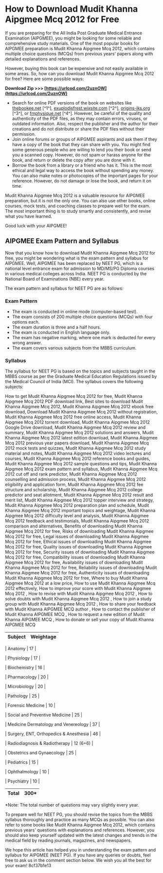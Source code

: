 
 
# How to Download Mudit Khanna Aipgmee Mcq 2012 for Free
 
If you are preparing for the All India Post Graduate Medical Entrance Examination (AIPGMEE), you might be looking for some reliable and comprehensive study materials. One of the most popular books for AIPGMEE preparation is Mudit Khanna Aipgmee Mcq 2012, which contains multiple choice questions (MCQs) from previous years' papers along with detailed explanations and references.
 
However, buying this book can be expensive and not easily available in some areas. So, how can you download Mudit Khanna Aipgmee Mcq 2012 for free? Here are some possible ways:
 
**Download Zip &gt;&gt;&gt; [https://urlcod.com/2uznOW](https://urlcod.com/2uznOW)**


 
- Search for online PDF versions of the book on websites like [thebookee.net](https://thebookee.net/ai/aipgmee-mudit-khanna-2012-free-pdf) [^1^], [exuplodisfrest.wixsite.com](https://exuplodisfrest.wixsite.com/abbarroper/post/free-download-of-mudit-khanna-aipgmee-mcq-2012) [^2^], [origins-iks.org](https://www.origins-iks.org/wp-content/uploads/2022/07/Free_Download_Of_Mudit_Khanna_Aipgmee_Mcq_2012.pdf) [^3^], or [fmphysique.net](https://www.fmphysique.net/profile/parlinsalisberry/profile) [^4^]. However, be careful of the quality and authenticity of the PDF files, as they may contain errors, viruses, or outdated information. Also, respect the publisher and the author for their creations and do not distribute or share the PDF files without their permission.
- Join online forums or groups of AIPGMEE aspirants and ask them if they have a copy of the book that they can share with you. You might find some generous people who are willing to lend you their book or send you a scanned copy. However, do not spam or harass anyone for the book, and return or delete the copy after you are done with it.
- Borrow the book from a library or a friend who has it. This is the most ethical and legal way to access the book without spending any money. You can also make notes or photocopies of the important pages for your reference. However, do not damage or lose the book, and return it on time.

Mudit Khanna Aipgmee Mcq 2012 is a valuable resource for AIPGMEE preparation, but it is not the only one. You can also use other books, online courses, mock tests, and coaching classes to prepare well for the exam. The most important thing is to study smartly and consistently, and revise what you have learned.
 
Good luck with your AIPGMEE!
  
## AIPGMEE Exam Pattern and Syllabus
 
Now that you know how to download Mudit Khanna Aipgmee Mcq 2012 for free, you might be wondering what is the exam pattern and syllabus for AIPGMEE. Well, AIPGMEE has been replaced by NEET PG, which is a national level entrance exam for admission to MD/MS/PG Diploma courses in various medical colleges across India. NEET PG is conducted by the National Board of Examinations (NBE) every year.
 
The exam pattern and syllabus for NEET PG are as follows:
 
### Exam Pattern

- The exam is conducted in online mode (computer-based test).
- The exam consists of 200 multiple choice questions (MCQs) with four options each.
- The exam duration is three and a half hours.
- The exam is conducted in English language only.
- The exam has negative marking, where one mark is deducted for every wrong answer.
- The exam covers various subjects from the MBBS curriculum.

### Syllabus
 
The syllabus for NEET PG is based on the topics and subjects taught in the MBBS course as per the Graduate Medical Education Regulations issued by the Medical Council of India (MCI). The syllabus covers the following subjects:
 
How to get Mudit Khanna Aipgmee Mcq 2012 for free,  Mudit Khanna Aipgmee Mcq 2012 PDF download link,  Best sites to download Mudit Khanna Aipgmee Mcq 2012,  Mudit Khanna Aipgmee Mcq 2012 ebook free download,  Download Mudit Khanna Aipgmee Mcq 2012 without registration,  Mudit Khanna Aipgmee Mcq 2012 free online access,  Mudit Khanna Aipgmee Mcq 2012 torrent download,  Mudit Khanna Aipgmee Mcq 2012 Google Drive download,  Mudit Khanna Aipgmee Mcq 2012 review and summary,  Mudit Khanna Aipgmee Mcq 2012 solutions and answers,  Mudit Khanna Aipgmee Mcq 2012 latest edition download,  Mudit Khanna Aipgmee Mcq 2012 previous year papers download,  Mudit Khanna Aipgmee Mcq 2012 mock tests and quizzes,  Mudit Khanna Aipgmee Mcq 2012 study material and notes,  Mudit Khanna Aipgmee Mcq 2012 video lectures and courses,  Mudit Khanna Aipgmee Mcq 2012 reference books and guides,  Mudit Khanna Aipgmee Mcq 2012 sample questions and tips,  Mudit Khanna Aipgmee Mcq 2012 exam pattern and syllabus,  Mudit Khanna Aipgmee Mcq 2012 cut off and rank predictor,  Mudit Khanna Aipgmee Mcq 2012 counselling and admission process,  Mudit Khanna Aipgmee Mcq 2012 eligibility and application form,  Mudit Khanna Aipgmee Mcq 2012 fee structure and scholarship,  Mudit Khanna Aipgmee Mcq 2012 college predictor and seat allotment,  Mudit Khanna Aipgmee Mcq 2012 result and merit list,  Mudit Khanna Aipgmee Mcq 2012 topper interview and strategy,  Mudit Khanna Aipgmee Mcq 2012 preparation plan and schedule,  Mudit Khanna Aipgmee Mcq 2012 important topics and weightage,  Mudit Khanna Aipgmee Mcq 2012 difficulty level and analysis,  Mudit Khanna Aipgmee Mcq 2012 feedback and testimonials,  Mudit Khanna Aipgmee Mcq 2012 comparison and alternatives,  Benefits of downloading Mudit Khanna Aipgmee Mcq 2012 for free,  Risks of downloading Mudit Khanna Aipgmee Mcq 2012 for free,  Legal issues of downloading Mudit Khanna Aipgmee Mcq 2012 for free,  Ethical issues of downloading Mudit Khanna Aipgmee Mcq 2012 for free,  Quality issues of downloading Mudit Khanna Aipgmee Mcq 2012 for free,  Security issues of downloading Mudit Khanna Aipgmee Mcq 2012 for free,  Compatibility issues of downloading Mudit Khanna Aipgmee Mcq 2012 for free,  Availability issues of downloading Mudit Khanna Aipgmee Mcq 2012 for free,  Reliability issues of downloading Mudit Khanna Aipgmee Mcq 2012 for free,  Authenticity issues of downloading Mudit Khanna Aipgmee Mcq 2012 for free,  Where to buy Mudit Khanna Aipgmee Mcq 2012 at a low price,  How to use Mudit Khanna Aipgmee Mcq 2012 effectively,  How to improve your score with Mudit Khanna Aipgmee Mcq 2012 ,  How to revise with Mudit Khanna Aipgmee Mcq 2012 ,  How to solve doubts with Mudit Khanna Aipgmee Mcq 2012 ,  How to join a study group with Mudit Khanna Aipgmee Mcq 2012 ,  How to share your feedback with Mudit Khanna AIPGMEE MCQ author ,  How to contact the publisher of Mudit Khanna AIPGMEE MCQ ,  How to request a new edition of Mudit Khanna AIPGMEE MCQ ,  How to donate or sell your copy of Mudit Khanna AIPGMEE MCQ

| Subject | Weightage |
| --- | --- |

| Anatomy | 17 |

| Physiology | 17 |

| Biochemistry | 16 |

| Pharmacology | 20 |

| Microbiology | 20 |

| Pathology | 25 |

| Forensic Medicine | 10 |

| Social and Preventive Medicine | 25 |

| Medicine Dermatology and Venereology | 37 |

| Surgery, ENT, Orthopedics & Anesthesia | 46 |

| Radiodiagnosis & Radiotherapy | 12 (6+6) |

| Obstetrics and Gynaecology | 25 |

| Pediatrics | 15 |

| Ophthalmology | 10 |

| Psychiatry | 10 |

| Total | 300\* |
| --- | --- |

\*Note: The total number of questions may vary slightly every year.
  
To prepare well for NEET PG, you should revise the topics from the MBBS syllabus thoroughly and practice as many MCQs as possible. You can also refer to some books like Mudit Khanna Aipgmee Mcq 2012, which contains previous years' questions with explanations and references. However, you should also keep yourself updated with the latest changes and trends in the medical field by reading journals, magazines, and newspapers.
  
We hope this article has helped you in understanding the exam pattern and syllabus for AIPGMEE (NEET PG). If you have any queries or doubts, feel free to ask us in the comment section below. We wish you all the best for your exam!
 8cf37b1e13
 
